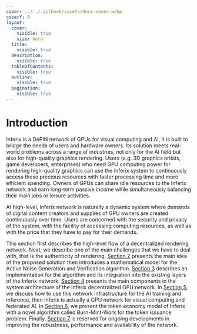 ```yaml
---
cover: ../../.gitbook/assets/docs-cover.webp
coverY: 0
layout:
  cover:
    visible: true
    size: hero
  title:
    visible: true
  description:
    visible: true
  tableOfContents:
    visible: true
  outline:
    visible: true
  pagination:
    visible: true
---
```


# Introduction

Inferix is a DePIN network of GPUs for visual computing and AI, it is built to bridge the needs of users and hardware owners. Its solution meets real-world problems across a range of industries, not only for the AI field but also for high-quality graphics rendering. Users (e.g. 3D graphics artists, game developers, enterprises) who need GPU computing power for rendering high-quality graphics can use the Inferix system to continuously access these precious resources with faster processing time and more efficient spending. Owners of GPUs can share idle resources to the Inferix network and earn long-term passive income while simultaneously balancing their main jobs or leisure activities.

At high-level, Inferix network is naturally a dynamic system where demands of digital content creators and supplies of GPU owners are created continuously over time. Users are concerned with the security and privacy of the system, with the facility of accessing computing resources, as well as with the price that they have to pay for their demands.

This section first describes the high-level flow of a decentralized rendering network. Next, we describe one of the main challenges that we have to deal with, that is the authenticity of rendering. [Section 2](/inferix-whitepaper/high-level-description/README.md) presents the main idea of the proposed solution then introduces a mathematical model for the Active Noise Generation and Verification algorithm. [Section 3](/inferix-whitepaper/implementation/README.md) describes an implementation for the algorithm and its integration into the existing layers of the Inferix network. [Section 4](/inferix-whitepaper/decentralized-visual-computing/README.md) presents the main components in the system architecture of the Inferix decentralized GPU network. In [Section 5](/inferix-whitepaper/decentralized-federated-ai/README.md), we discuss how to use this network infrastructure for the AI training and inference, then Inferix is actually a GPU network for visual computing and federated AI. In [Section 6](/inferix-whitepaper/economic-model/README.md), we present the token economy model of Inferix with a novel algorithm called Burn-Mint-Work for the token issuance problem. Finally, [Section 7](/inferix-whitepaper/future-development/README.md) is reserved for ongoing developments in improving the robustness, performance and availability of the network.
